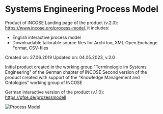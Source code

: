 # Systems Engineering Process Model
Product of INCOSE
Landing page of the product (v.2.0): https://www.incose.org/process-model, it includes:
- English interactive process model
- Downloadable tailorable source files for Archi too, XML Open Exchange Format, CSV-files

Created on: 27.06.2019
Updated on: 04.05.2023, v.2.0

Initial product created in the working group "Terminologie im Systems Engineering" of the German chapter of INCOSE
Second version of the product created with support of the "Knowledge Management and Ontologies" working group of INCOSE

German interactive version of the product (v.1.0): https://gfse.de/prozessmodell

![Process Model](https://alef1986.github.io/Systems-Engineering-Process-Model/extDocsImages/prozessmodell.png) 
